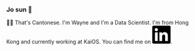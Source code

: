 ### Jo sun 👋

☝🏼 That's Cantonese.
I'm Wayne and I'm a Data Scientist. I'm from Hong Kong and currently working at KaiOS.
You can find me on [![LinkedIn][1.2]][1].

<!-- Icons -->

[1.2]: https://raw.githubusercontent.com/yumanfai/yumanfai/master/linkedin.svg (LinkedIn icon)

<!-- Links to your social media accounts -->

[1]: https://www.linkedin.com/in/yuwayne/

<!--
**yumanfai/yumanfai** is a ✨ _special_ ✨ repository because its `README.md` (this file) appears on your GitHub profile.

Here are some ideas to get you started:

- 🔭 I’m currently working on ...
- 🌱 I’m currently learning ...
- 👯 I’m looking to collaborate on ...
- 🤔 I’m looking for help with ...
- 💬 Ask me about ...
- 📫 How to reach me: ...
- 😄 Pronouns: ...
- ⚡ Fun fact: ...
-->
